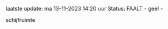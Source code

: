 laatste update: 
ma 13-11-2023 14:20   uur 
Status: FAALT - geel - 
<div class="service Y">schijfruimte</div>